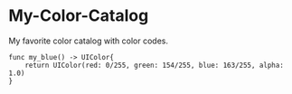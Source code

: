 # My-Color-Catalog
My favorite color catalog with color codes.
```
func my_blue() -> UIColor{
    return UIColor(red: 0/255, green: 154/255, blue: 163/255, alpha: 1.0)
}
```
